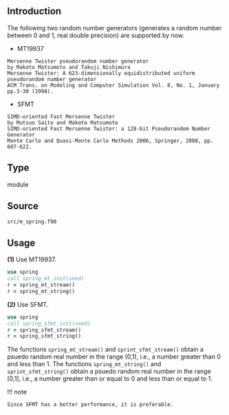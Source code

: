 ## Introduction

The following two random number generators (generates a random number between 0 and 1, real double precision) are supported by now.

* MT19937
```text
Mersenne Twister pseudorandom number generator
by Makoto Matsumoto and Takuji Nishimura
Mersenne Twister: A 623-dimensionally equidistributed uniform pseudorandom number generator
ACM Trans. on Modeling and Computer Simulation Vol. 8, No. 1, January pp.3-30 (1998).
```

* SFMT
```text
SIMD-oriented Fast Mersenne Twister
by Mutsuo Saito and Makoto Matsumoto
SIMD-oriented Fast Mersenne Twister: a 128-bit Pseudorandom Number Generator
Monte Carlo and Quasi-Monte Carlo Methods 2006, Springer, 2008, pp. 607-622.
```

## Type

module

## Source

`src/m_spring.f90`

## Usage

**(1)** Use MT19937.

```fortran
use spring
call spring_mt_init(seed)
r = spring_mt_stream()
r = spring_mt_string()
```

**(2)** Use SFMT.

```fortran
use spring
call spring_sfmt_init(seed)
r = spring_sfmt_stream()
r = spring_sfmt_string()
```

The functions `spring_mt_stream()` and `sprint_sfmt_stream()` obtain a psuedo random real number in the range (0,1), i.e., a number
greater than 0 and less than 1. The functions `spring_mt_string()` and `sprint_sfmt_string()` obtain a psuedo random real number in the range [0,1], i.e., a number greater than or equal to 0 and less than or equal to 1.

!!! note

    Since SFMT has a better performance, it is preferable.
